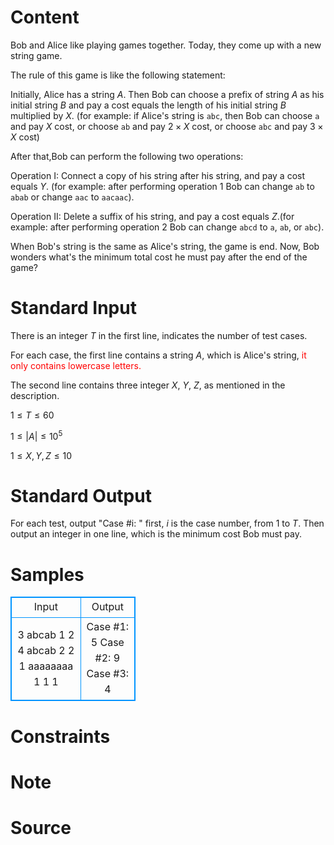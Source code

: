
# Content

Bob and Alice like playing games together. Today, they come up with a new string game.

The rule of this game is like the following statement:

Initially, Alice has a string $A$. Then Bob can choose a prefix of string $A$ as his initial string $B$ and pay a cost equals the length of his initial string $B$ multiplied by $X$. (for example: if Alice's string is `abc`, then Bob can choose `a` and pay $X$ cost, or choose `ab` and pay $2 \times X$ cost, or choose `abc` and pay $3 \times X$ cost)

After that,Bob can perform the following two operations:

Operation I: Connect a copy of his string after his string, and pay a cost equals $Y$. (for example: after performing operation $1$ Bob can change `ab` to `abab` or change `aac` to `aacaac`).

Operation II: Delete a suffix of his string, and pay a cost equals $Z$.(for example: after performing operation $2$ Bob can change `abcd` to   `a`, `ab`, or `abc`).

When Bob's string is the same as Alice's string, the game is end.
Now, Bob wonders what's the minimum total cost he must pay after the end of the game?

# Standard Input

There is an integer $T$ in the first line, indicates the number of test cases.

 For each case, the first line contains a string $A$, which is Alice's string, <span style="color : red">it only contains lowercase letters.</span>

The second line contains three integer $X$, $Y$, $Z$, as mentioned in the description.

$1\leq T\leq 60$

$1\leq |A|\leq 10^{5}$

$1\leq X, Y, Z \leq 10$

# Standard Output

For each test, output "Case #i: " first, $i$ is the case number, from $1$ to $T$. Then output an integer in one line, which is the minimum cost Bob must pay.

# Samples

<style>
        table,table tr th, table tr td { border:1px solid #0094ff; }
        table { width: 200px; min-height: 25px; line-height: 25px; text-align: center; border-collapse: collapse;}   
    </style>
<table>
	<tr>
		<td>Input</td>
		<td>Output</td>
	</tr>
<tr><td>3
abcab
1 2 4
abcab
2 2 1
aaaaaaaa
1 1 1</td><td>Case #1: 5
Case #2: 9
Case #3: 4</td></tr></table>


# Constraints



# Note



# Source


